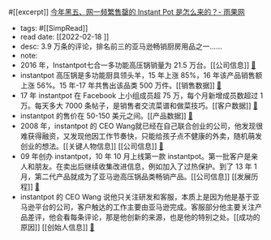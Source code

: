 #[[excerpt]] [今年黑五、网一频繁售罄的 Instant Pot 是怎么来的？- 雨果网](https://www.cifnews.com/article/31011) 
- tags: #[[SimpRead]] 
- read date: [[2022-02-18  ]]
- desc: 3.9 万条的评论，排名前三的亚马逊畅销厨房用品之一……
- note: 
- 2016 年，Instantpot七合一多功能高压锅销量为 21.5 万台。[[公司信息]]   [📌](<http://localhost:7026/reading/15?title=今年黑五、网一频繁售罄的 Instant Pot 是怎么来的？- 雨果网#id=1645178297079>)
- instantpot 高压锅是多功能厨具领头羊，15 年上涨 85%，16 年该产品销售额上涨 56%。15 年-17 年共售出该品类 500 万件。[[销售数据]]   [📌](<http://localhost:7026/reading/15?title=今年黑五、网一频繁售罄的 Instant Pot 是怎么来的？- 雨果网#id=1645178448502>)
- 17 年 instantpot 在 Facebook 上小组成员超 75 万，每个月新增成员数超过 1 万。每天多大 7000 条帖子，是销售者交流菜谱和做菜技巧。[[客户数据]]   [📌](<http://localhost:7026/reading/15?title=今年黑五、网一频繁售罄的 Instant Pot 是怎么来的？- 雨果网#id=1645178574404>)
- instantpot 的售价在 50-150 美元之间。[[产品数据]]   [📌](<http://localhost:7026/reading/15?title=今年黑五、网一频繁售罄的 Instant Pot 是怎么来的？- 雨果网#id=1645178717478>)
- 2008 年，instantpot 的 CEO Wang就已经在自己联合创业的公司，他发现很难获得融资，又发现他因工作节奏快，只能给孩子点不健康的外卖，随机萌发创业的想法。[[关键人物信息]]  [[公司信息]]   [📌](<http://localhost:7026/reading/15?title=今年黑五、网一频繁售罄的 Instant Pot 是怎么来的？- 雨果网#id=1645178984542>)
- 09 年创办 instantpot，10 年 10 月上线第一款 instantpot。第一批客户是亲人和朋友。在卖出后继续收集改进信息，例如加入了过热保护。到了 13 年 1 月，第二代产品就成为了亚马逊高压锅品类畅销产品。[[公司信息]]  [[发展历程]]   [📌](<http://localhost:7026/reading/15?title=今年黑五、网一频繁售罄的 Instant Pot 是怎么来的？- 雨果网#id=1645179155308>)
- instantpot 的 CEO Wang 说他只关注研发和客服，本质上是因为他是基于亚马逊平台的公司，客户触达的工作主要由亚马逊完成。客服部分他主要关注产品差评，他会看每条评论，那是他创新的来源，也是他的特别之处。[[成功的原因]]  [[创始人信息]]   [📌](<http://localhost:7026/reading/15?title=今年黑五、网一频繁售罄的 Instant Pot 是怎么来的？- 雨果网#id=1645179519574>)
